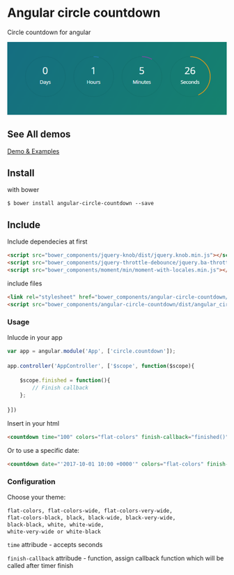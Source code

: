 # Angular circle countdown
Circle countdown for angular

![Screenshot](screenshot.png)

## See All demos
[Demo & Examples](http://shakogegia.github.io/angular-circle-countdown/)

## Install 
with bower
```
$ bower install angular-circle-countdown --save
```

## Include
Include dependecies at first
```html
<script src="bower_components/jquery-knob/dist/jquery.knob.min.js"></script>
<script src="bower_components/jquery-throttle-debounce/jquery.ba-throttle-debounce.js"></script>
<script src="bower_components/moment/min/moment-with-locales.min.js"></script>
```

include files
```html
<link rel="stylesheet" href="bower_components/angular-circle-countdown/dist/angular_circle_countdown.css">
<script src="bower_components/angular-circle-countdown/dist/angular_circle_countdown.js"></script>
```

### Usage

Inlucde in your app

```js
var app = angular.module('App', ['circle.countdown']);

app.controller('AppController', ['$scope', function($scope){
  
    $scope.finished = function(){
        // Finish callback
    };
    
}])
```

Insert in your html

```html
<countdown time="100" colors="flat-colors" finish-callback="finished()"></countdown>
```

Or to use a specific date:

```html
<countdown date="'2017-10-01 10:00 +0000'" colors="flat-colors" finish-callback="finished()"></countdown>
```

### Configuration

Choose your theme:
```
flat-colors, flat-colors-wide, flat-colors-very-wide, 
flat-colors-black, black, black-wide, black-very-wide, 
black-black, white, white-wide, 
white-very-wide or white-black
```

```time``` attribude - accepts seconds

```finish-callback``` attribude - function, assign callback function which will be called after timer finish